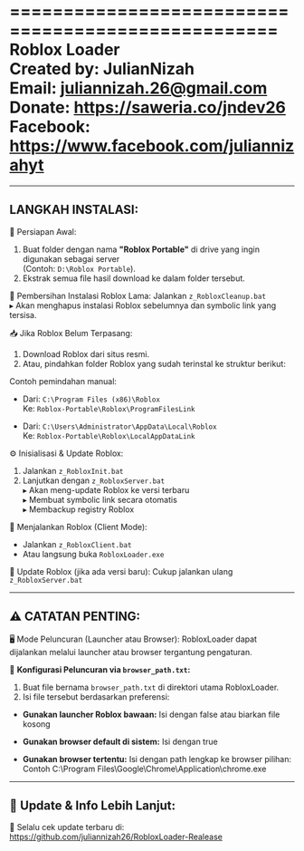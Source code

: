 ===================================================
Roblox Loader  
Created by: JulianNizah  
Email: juliannizah.26@gmail.com  
Donate: https://saweria.co/jndev26  
Facebook: https://www.facebook.com/juliannizahyt  
===================================================

-----------------------------------------
LANGKAH INSTALASI:
-----------------------------------------

📁 Persiapan Awal:
1. Buat folder dengan nama **"Roblox Portable"** di drive yang ingin digunakan sebagai server  
   (Contoh: `D:\Roblox Portable`).
2. Ekstrak semua file hasil download ke dalam folder tersebut.

🧹 Pembersihan Instalasi Roblox Lama:
Jalankan `z_RobloxCleanup.bat`  
▸ Akan menghapus instalasi Roblox sebelumnya dan symbolic link yang tersisa.

📥 Jika Roblox Belum Terpasang:
1. Download Roblox dari situs resmi.
2. Atau, pindahkan folder Roblox yang sudah terinstal ke struktur berikut:

Contoh pemindahan manual:
- Dari: `C:\Program Files (x86)\Roblox`  
  Ke: `Roblox-Portable\Roblox\ProgramFilesLink`

- Dari: `C:\Users\Administrator\AppData\Local\Roblox`  
  Ke: `Roblox-Portable\Roblox\LocalAppDataLink`

⚙️ Inisialisasi & Update Roblox:
1. Jalankan `z_RobloxInit.bat`
2. Lanjutkan dengan `z_RobloxServer.bat`  
▸ Akan meng-update Roblox ke versi terbaru  
▸ Membuat symbolic link secara otomatis  
▸ Membackup registry Roblox

🚀 Menjalankan Roblox (Client Mode):
- Jalankan `z_RobloxClient.bat`  
- Atau langsung buka `RobloxLoader.exe`

🔄 Update Roblox (jika ada versi baru):
Cukup jalankan ulang `z_RobloxServer.bat`

-----------------------------------------
⚠️ CATATAN PENTING:
-----------------------------------------

🖥️ Mode Peluncuran (Launcher atau Browser):
RobloxLoader dapat dijalankan melalui launcher atau browser tergantung pengaturan.

🔧 **Konfigurasi Peluncuran via `browser_path.txt`:**

1. Buat file bernama `browser_path.txt` di direktori utama RobloxLoader.
2. Isi file tersebut berdasarkan preferensi:

- **Gunakan launcher Roblox bawaan:**
Isi dengan false atau biarkan file kosong

- **Gunakan browser default di sistem:**
Isi dengan true

- **Gunakan browser tertentu:**
Isi dengan path lengkap ke browser pilihan:
Contoh C:\Program Files\Google\Chrome\Application\chrome.exe

-----------------------------------------
📌 Update & Info Lebih Lanjut:
-----------------------------------------

🔗 Selalu cek update terbaru di:
https://github.com/juliannizah26/RobloxLoader-Realease

